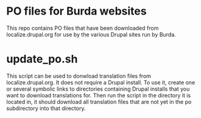 # PO files for Burda websites

This repo contains PO files that have been downloaded from localize.drupal.org for use by the various Drupal sites run by Burda.

# update_po.sh

This script can be used to donwload translation files from localize.drupal.org. It does not require a Drupal install. To use it, create one or several symbolic links to directories containing Drupal installs that you want to download translations for. Then run the script in the directory it is located in, it should download all translation files that are not yet in the po subdirectory into that directory.
